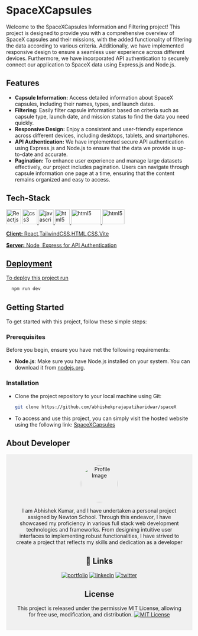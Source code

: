 # SpaceXCapsules
Welcome to the SpaceXCapsules Information and Filtering project! This project is designed to provide you with a comprehensive overview of SpaceX capsules and their missions, with the added functionality of filtering the data according to various criteria. Additionally, we have implemented responsive design to ensure a seamless user experience across different devices. Furthermore, we have incorporated API authentication to securely connect our application to SpaceX data using Express.js and Node.js.


## Features
- **Capsule Information:** Access detailed information about SpaceX capsules, including their names, types, and launch dates.
- **Filtering:** Easily filter capsule information based on criteria such as capsule type, launch date, and mission status to find the data you need quickly.
- **Responsive Design:** Enjoy a consistent and user-friendly experience across different devices, including desktops, tablets, and smartphones.
- **API Authentication:** We have implemented secure API authentication using Express.js and Node.js to ensure that the data we provide is up-to-date and accurate.
- **Pagination:** To enhance user experience and manage large datasets effectively, our project includes pagination. Users can navigate through capsule information one page at a time, ensuring that the content remains organized and easy to access.


## Tech-Stack
  <img  src="https://upload.wikimedia.org/wikipedia/commons/thumb/a/a7/React-icon.svg/2300px-React-icon.svg.png" alt="Reactjs" width="40" height="40"/> </a> <a href="https://react.dev/" target="_blank" rel="noreferrer"> 
  <img src="https://camo.githubusercontent.com/b9ff2641365bb0ac8857e711a30524d56aacf427e7dacd51c07cf81e7bd96668/68747470733a2f2f63646e342e69636f6e66696e6465722e636f6d2f646174612f69636f6e732f736f6369616c2d6d656469612d6c6f676f732d362f3531322f3132312d637373332d3531322e706e67" alt="css3" width="40" height="40" data-canonical-src="https://cdn4.iconfinder.com/data/icons/social-media-logos-6/512/121-css3-512.png" style="max-width: 100%">
  <img  src="https://camo.githubusercontent.com/61e3e62b75938f45314e0117698949749487265f3cd992fb3a09eeb4c2d6225c/68747470733a2f2f75706c6f61642e77696b696d656469612e6f72672f77696b6970656469612f636f6d6d6f6e732f7468756d622f362f36612f4a6176615363726970742d6c6f676f2e706e672f38303070782d4a6176615363726970742d6c6f676f2e706e67" alt="javascript" width="40" height="40" data-canonical-src="https://upload.wikimedia.org/wikipedia/commons/thumb/6/6a/JavaScript-logo.png/800px-JavaScript-logo.png" style="max-width: 100%">
  <img  src="https://camo.githubusercontent.com/f330430591709b94c8b675e8cef74c2505294278801c49d38dd3bf8b866f0981/68747470733a2f2f75706c6f61642e77696b696d656469612e6f72672f77696b6970656469612f636f6d6d6f6e732f7468756d622f362f36312f48544d4c355f6c6f676f5f616e645f776f72646d61726b2e7376672f3230343870782d48544d4c355f6c6f676f5f616e645f776f72646d61726b2e7376672e706e67" alt="html5" width="40" height="40" data-canonical-src="https://upload.wikimedia.org/wikipedia/commons/thumb/6/61/HTML5_logo_and_wordmark.svg/2048px-HTML5_logo_and_wordmark.svg.png" style="max-width: 100%">
  <img  src="https://getlogovector.com/wp-content/uploads/2021/01/tailwind-css-logo-vector.png" alt="html5" width="80" height="40" data-canonical-src="https://upload.wikimedia.org/wikipedia/commons/thumb/6/61/HTML5_logo_and_wordmark.svg/2048px-HTML5_logo_and_wordmark.svg.png" style="max-width: 100%">
  <img  src="https://cdn.freebiesupply.com/logos/large/2x/nodejs-1-logo-png-transparent.png" alt="html5" width="60" height="40" data-canonical-src="https://upload.wikimedia.org/wikipedia/commons/thumb/6/61/HTML5_logo_and_wordmark.svg/2048px-HTML5_logo_and_wordmark.svg.png" style="max-width: 100%"/>

**Client:** React,TailwindCSS,HTML,CSS,Vite

**Server:** Node, Express for API Authentication

## Deployment

To deploy this project run

```bash
  npm run dev
```
## Getting Started

To get started with this project, follow these simple steps:
### Prerequisites
Before you begin, ensure you have met the following requirements:
- **Node.js**: Make sure you have Node.js installed on your system. You can download it from [nodejs.org](https://nodejs.org/).
### Installation
- Clone the project repository to your local machine using Git:
   ```bash
  git clone https://github.com/abhishekprajapatiharidwar/spaceX
   ```
- To access and use this project, you can simply visit the hosted website using the following link:
[SpaceXCapsules](https://spacexcap.netlify.app/)


## About Developer
  <div style="text-align: center; padding: 20px; background-color: #f0f0f0;">
    <img src="https://d3dyfaf3iutrxo.cloudfront.net/thumbnail/user/b0cf990eaa7e4211ac34b8ef5d4e5817.jpeg" alt="Profile Image" style="width: 100px; height: 100px; border-radius: 50%; object-fit: cover; margin-top: 10px;">
    <div style="margin-top: 10px; font-size: 14px;">
      <p>I am Abhishek Kumar, and I have undertaken a personal project assigned by Newton School. Through this endeavor, I have showcased my proficiency in various full stack web development technologies and frameworks. From designing intuitive user interfaces to implementing robust functionalities, I have strived to create a project that reflects my skills and dedication as a developer</p>
    </div>


 ## 🔗 Links
[![portfolio](https://img.shields.io/badge/my_portfolio-000?style=for-the-badge&logo=ko-fi&logoColor=white)](https://abhishekprajapati.netlify.app/)
[![linkedin](https://img.shields.io/badge/linkedin-0A66C2?style=for-the-badge&logo=linkedin&logoColor=white)](https://www.linkedin.com/in/abhishek-kumar-741864193/)
[![twitter](https://img.shields.io/badge/twitter-1DA1F2?style=for-the-badge&logo=twitter&logoColor=white)](https://twitter.com/Abhishek_INUk?t=R6sg-XwtP-0YG4zByG-Xow&s=09/)


## License
This project is released under the permissive MIT License, allowing for free use, modification, and distribution.
[![MIT License](https://img.shields.io/badge/License-MIT-green.svg)](https://choosealicense.com/licenses/mit/)
